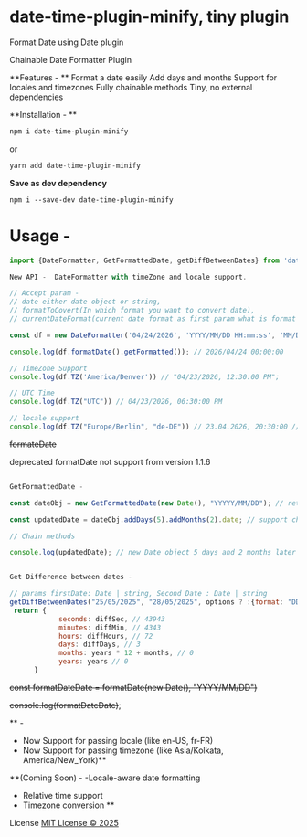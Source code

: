 # date-time-plugin-minify, tiny plugin

Format Date using Date plugin

Chainable Date Formatter Plugin

**Features - **
Format a date easily
Add days and months
Support for locales and timezones
Fully chainable methods
Tiny, no external dependencies

**Installation - **

```javascript
npm i date-time-plugin-minify
```

or

```javascript
yarn add date-time-plugin-minify
```

**Save as dev dependency**

`npm i --save-dev date-time-plugin-minify`

# Usage - 

```javascript
import {DateFormatter, GetFormattedDate, getDiffBetweenDates} from 'date-time-plugin-minify';
```

```javascript
New API -  DateFormatter with timeZone and locale support.

// Accept param -  
// date either date object or string, 
// formatToCovert(In which format you want to convert date), 
// currentDateFormat(current date format as first param what is format of that date)

const df = new DateFormatter('04/24/2026', 'YYYY/MM/DD HH:mm:ss', 'MM/DD/YYYY'); 

console.log(df.formatDate().getFormatted()); // 2026/04/24 00:00:00

// TimeZone Support 
console.log(df.TZ('America/Denver')) // "04/23/2026, 12:30:00 PM";

// UTC Time
console.log(df.TZ("UTC")) // 04/23/2026, 06:30:00 PM

// locale support
console.log(df.TZ("Europe/Berlin", "de-DE")) // 23.04.2026, 20:30:00 // default locale "en-US"
```

~~formateDate~~

deprecated formatDate not support from version 1.1.6

```javascript

GetFormattedDate - 

const dateObj = new GetFormattedDate(new Date(), "YYYYY/MM/DD"); // return {date: "2025/05/12"}

const updatedDate = dateObj.addDays(5).addMonths(2).date; // support chaining methods.

// Chain methods

console.log(updatedDate); // new Date object 5 days and 2 months later


Get Difference between dates - 

// params firstDate: Date | string, Second Date : Date | string
getDiffBetweenDates("25/05/2025", "28/05/2025", options ? :{format: "DD/MM/YYYY"})  // default format DD/MM/YYYY, provide format as 3rd param"
 return {
            seconds: diffSec, // 43943
            minutes: diffMin, // 4343
            hours: diffHours, // 72
            days: diffDays, // 3
            months: years * 12 + months, // 0
            years: years // 0
      }

```

~~const formatDateDate = formatDate(new Date(), "YYYY/MM/DD")~~

~~console.log(formatDateDate)~~;

** -
- Now Support for passing locale (like en-US, fr-FR) 
- Now Support for passing timezone (like Asia/Kolkata, America/New_York)**


**(Coming Soon) - 
 -Locale-aware date formatting 
 - Relative time support
 - Timezone conversion
 **

License [MIT License © 2025](https://github.com/nitishrajput01/date-plugin-vanilla/blob/main/LICENSE)
